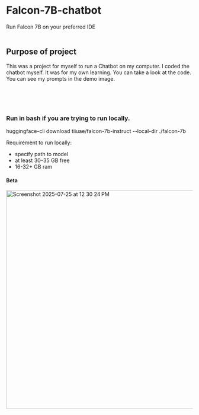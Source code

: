 # Falcon-7B-chatbot
Run Falcon 7B on your preferred IDE
<br>
<br>

## Purpose of project
This was a project for myself to run a Chatbot on my computer. I coded the chatbot myself.
It was for my own learning. You can take a look at the code. You can see my prompts in the demo image. 


<br>
<br>
<br>

### Run in bash if you are trying to run locally.
huggingface-cli download tiiuae/falcon-7b-instruct --local-dir ./falcon-7b

Requirement to run locally: 
- specify path to model 
- at least 30–35 GB free
- 16-32+ GB ram

#### Beta

<img width="995" height="589" alt="Screenshot 2025-07-25 at 12 30 24 PM" src="https://github.com/user-attachments/assets/9a947c57-c2bd-470d-90bd-262a21b7e3ba" />
